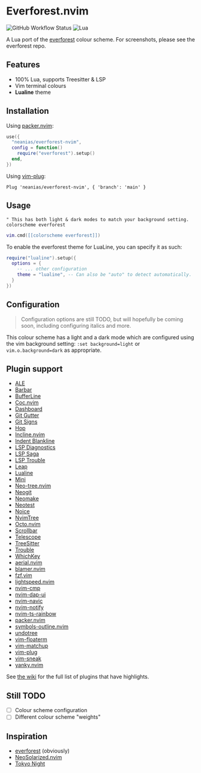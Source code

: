 # Everforest.nvim

![GitHub Workflow Status](https://img.shields.io/github/workflow/status/neanias/everforest-nvim/default?style=for-the-badge)
![Lua](https://img.shields.io/badge/Made%20with%20Lua-blueviolet.svg?style=for-the-badge&logo=lua)

A Lua port of the [everforest](https://github.com/sainnhe/everforest) colour scheme. For
screenshots, please see the everforest repo.

## Features

- 100% Lua, supports Treesitter & LSP
- Vim terminal colours
- **Lualine** theme

## Installation

Using [packer.nvim](https://github.com/wbthomason/packer.nvim):

```lua
use({
  "neanias/everforest-nvim",
  config = function()
    require("everforest").setup()
  end,
})
```

Using [vim-plug](https://github.com/junegunn/vim-plug):

```viml
Plug 'neanias/everforest-nvim', { 'branch': 'main' }
```

## Usage

```viml
" This has both light & dark modes to match your background setting.
colorscheme everforest
```

```lua
vim.cmd([[colorscheme everforest]])
```

To enable the everforest theme for LuaLine, you can specify it as such:

```lua
require("lualine").setup({
  options = {
    -- ... other configuration
    theme = "lualine", -- Can also be "auto" to detect automatically.
  }
})
```

## Configuration

> Configuration options are still TODO, but will hopefully be coming soon, including configuring
> italics and more.

This colour scheme has a light and a dark mode which are configured using the vim background
setting: `:set background=light` or `vim.o.background=dark` as appropriate.

## Plugin support

- [ALE](https://github.com/dense-analysis/ale)
- [Barbar](https://github.com/romgrk/barbar.nvim)
- [BufferLine](https://github.com/akinsho/nvim-bufferline.lua)
- [Coc.nvim](https://github.com/neoclide/coc.nvim)
- [Dashboard](https://github.com/glepnir/dashboard-nvim)
- [Git Gutter](https://github.com/airblade/vim-gitgutter)
- [Git Signs](https://github.com/lewis6991/gitsigns.nvim)
- [Hop](https://github.com/phaazon/hop.nvim)
- [Incline.nvim](https://github.com/b0o/incline.nvim)
- [Indent Blankline](https://github.com/lukas-reineke/indent-blankline.nvim)
- [LSP Diagnostics](https://neovim.io/doc/user/lsp.html)
- [LSP Saga](https://github.com/glepnir/lspsaga.nvim)
- [LSP Trouble](https://github.com/folke/lsp-trouble.nvim)
- [Leap](https://github.com/ggandor/leap.nvim)
- [Lualine](https://github.com/hoob3rt/lualine.nvim)
- [Mini](https://github.com/echasnovski/mini.nvim)
- [Neo-tree.nvim](https://github.com/nvim-neo-tree/neo-tree.nvim)
- [Neogit](https://github.com/TimUntersberger/neogit)
- [Neomake](https://github.com/neomake/neomake)
- [Neotest](https://github.com/nvim-neotest/neotest)
- [Noice](https://github.com/folke/noice.nvim)
- [NvimTree](https://github.com/nvim-tree/nvim-tree.lua)
- [Octo.nvim](https://github.com/pwntester/octo.nvim)
- [Scrollbar](https://github.com/petertriho/nvim-scrollbar)
- [Telescope](https://github.com/nvim-telescope/telescope.nvim)
- [TreeSitter](https://github.com/nvim-treesitter/nvim-treesitter)
- [Trouble](https://github.com/folke/trouble.nvim)
- [WhichKey](https://github.com/folke/which-key.nvim)
- [aerial.nvim](https://github.com/stevearc/aerial.nvim)
- [blamer.nvim](https://github.com/APZelos/blamer.nvim)
- [fzf.vim](https://github.com/junegunn/fzf.vim)
- [lightspeed.nvim](https://github.com/ggandor/lightspeed.nvim)
- [nvim-cmp](https://github.com/hrsh7th/nvim-cmp)
- [nvim-dap-ui](https://github.com/rcarriga/nvim-dap-ui)
- [nvim-navic](https://github.com/SmiteshP/nvim-navic)
- [nvim-notify](https://github.com/rcarriga/nvim-notify)
- [nvim-ts-rainbow](https://github.com/p00f/nvim-ts-rainbow)
- [packer.nvim](https://github.com/wbthomason/packer.nvim)
- [symbols-outline.nvim](https://github.com/simrat39/symbols-outline.nvim)
- [undotree](https://github.com/mbbill/undotree)
- [vim-floaterm](https://github.com/voldikss/vim-floaterm)
- [vim-matchup](https://github.com/andymass/vim-matchup)
- [vim-plug](https://github.com/junegunn/vim-plug)
- [vim-sneak](https://github.com/justinmk/vim-sneak) 
- [yanky.nvim](https://github.com/gbprod/yanky.nvim)

See [the wiki](https://github.com/neanias/everforest-nvim/wiki) for the full list of plugins that
have highlights.

## Still TODO

- [ ] Colour scheme configuration
- [ ] Different colour scheme "weights"

## Inspiration

- [everforest](https://github.com/sainnhe/everforest) (obviously)
- [NeoSolarized.nvim](https://github.com/Tsuzat/NeoSolarized.nvim)
- [Tokyo Night](https://github.com/folke/tokyonight.nvim)
